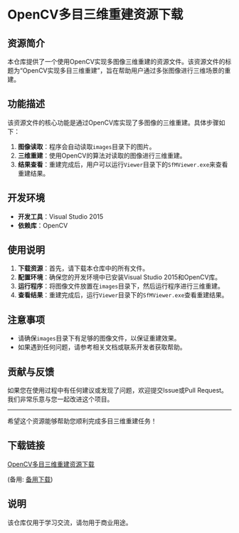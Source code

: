 # OpenCV多目三维重建资源下载

## 资源简介

本仓库提供了一个使用OpenCV实现多图像三维重建的资源文件。该资源文件的标题为“OpenCV实现多目三维重建”，旨在帮助用户通过多张图像进行三维场景的重建。

## 功能描述

该资源文件的核心功能是通过OpenCV库实现了多图像的三维重建。具体步骤如下：

1. **图像读取**：程序会自动读取`images`目录下的图片。
2. **三维重建**：使用OpenCV的算法对读取的图像进行三维重建。
3. **结果查看**：重建完成后，用户可以运行`Viewer`目录下的`SfMViewer.exe`来查看重建结果。

## 开发环境

- **开发工具**：Visual Studio 2015
- **依赖库**：OpenCV

## 使用说明

1. **下载资源**：首先，请下载本仓库中的所有文件。
2. **配置环境**：确保您的开发环境中已安装Visual Studio 2015和OpenCV库。
3. **运行程序**：将图像文件放置在`images`目录下，然后运行程序进行三维重建。
4. **查看结果**：重建完成后，运行`Viewer`目录下的`SfMViewer.exe`查看重建结果。

## 注意事项

- 请确保`images`目录下有足够的图像文件，以保证重建效果。
- 如果遇到任何问题，请参考相关文档或联系开发者获取帮助。

## 贡献与反馈

如果您在使用过程中有任何建议或发现了问题，欢迎提交Issue或Pull Request。我们非常乐意与您一起改进这个项目。

---

希望这个资源能够帮助您顺利完成多目三维重建任务！

## 下载链接
[OpenCV多目三维重建资源下载](https://pan.quark.cn/s/9fa42557217d) 

(备用: [备用下载](https://pan.baidu.com/s/1EK0OAVpYOjhkb6aWMfc2xw?pwd=1234))

## 说明

该仓库仅用于学习交流，请勿用于商业用途。
